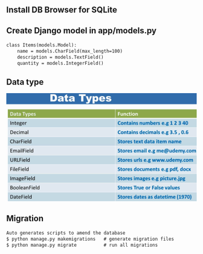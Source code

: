 ## Install DB Browser for SQLite


## Create Django model in app/models.py
    class Items(models.Model):
        name = models.CharField(max_length=100)
        description = models.TextField()
        quantity = models.IntegerField()
        
## Data type
<img src='https://github.com/benjaminhuanghuang/django-seed/blob/master/_notes/data_type.png' title='data type' width='' alt='data type' />


## Migration
    Auto generates scripts to amend the database
    $ python manage.py makemigrations   # generate migration files
    $ python manage.py migrate          # run all migrations
    
    
